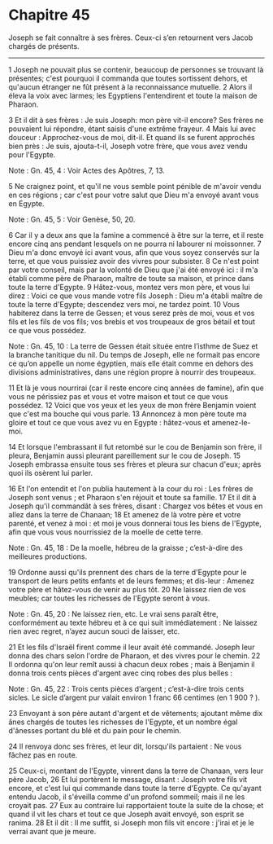 # Chapitre 45

Joseph se fait connaître à ses frères.
Ceux-ci s’en retournent vers Jacob chargés de présents.

***

1 Joseph ne pouvait plus se contenir, beaucoup de personnes se trouvant là présentes; c'est pourquoi il commanda que toutes sortissent dehors, et qu'aucun étranger ne fût présent à la reconnaissance mutuelle. 2 Alors il éleva la voix avec larmes; les Egyptiens l'entendirent et toute la maison de Pharaon.


3 Et il dit à ses frères : Je suis Joseph: mon père vit-il encore? Ses frères ne pouvaient lui répondre, étant saisis d'une extrême frayeur. 4 Mais lui avec douceur : Approchez-vous de moi, dit-il. Et quand ils se furent approchés bien près : Je suis, ajouta-t-il, Joseph votre frère, que vous avez vendu pour l'Egypte.

<span class="bible-note">Note : </span> Gn. 45, 4 : Voir Actes des Apôtres, 7, 13.

5 Ne craignez point, et qu'il ne vous semble point pénible de m'avoir vendu en ces régions ; car c'est pour votre salut que Dieu m'a envoyé avant vous en Egypte.

<span class="bible-note">Note : </span> Gn. 45, 5 : Voir Genèse, 50, 20.

6 Car il y a deux ans que la famine a commencé à être sur la terre, et il reste encore cinq ans pendant lesquels on ne pourra ni labourer ni moissonner. 7 Dieu m'a donc envoyé ici avant vous, afin que vous soyez conservés sur la terre, et que vous puissiez avoir des vivres pour subsister. 8 Ce n'est point par votre conseil, mais par la volonté de Dieu que j'ai été envoyé ici : il m'a établi comme père de Pharaon, maître de toute sa maison, et prince dans toute la terre d'Egypte. 9 Hâtez-vous, montez vers mon père, et vous lui direz : Voici ce que vous mande votre fils Joseph : Dieu m'a établi maître de toute la terre d'Egypte; descendez vers moi, ne tardez point. 10 Vous habiterez dans la terre de Gessen; et vous serez près de moi, vous et vos fils et les fils de vos fils; vos brebis et vos troupeaux de gros bétail et tout ce que vous possédez.

<span class="bible-note">Note : </span> Gn. 45, 10 : La terre de Gessen était située entre l’isthme de Suez et la branche tanitique du nil. Du temps de Joseph, elle ne formait pas encore ce qu’on appelle un nome égyptien, mais elle était comme en dehors des divisions administratives, dans une région propre à nourrir des troupeaux.

11 Et là je vous nourrirai (car il reste encore cinq années de famine), afin que vous ne périssiez pas et vous et votre maison et tout ce que vous possédez. 12 Voici que vos yeux et les yeux de mon frère Benjamin voient que c'est ma bouche qui vous parle. 13 Annoncez à mon père toute ma gloire et tout ce que vous avez vu en Egypte : hâtez-vous et amenez-le-moi.


14 Et lorsque l'embrassant il fut retombé sur le cou de Benjamin son frère, il pleura, Benjamin aussi pleurant pareillement sur le cou de Joseph. 15 Joseph embrassa ensuite tous ses frères et pleura sur chacun d'eux; après quoi ils osèrent lui parler.


16 Et l'on entendit et l'on publia hautement à la cour du roi : Les frères de Joseph sont venus ; et Pharaon s'en réjouit et toute sa famille. 17 Et il dit à Joseph qu'il commandât à ses frères, disant : Chargez vos bêtes et vous en allez dans la terre de Chanaan; 18 Et amenez de là votre père et votre parenté, et venez à moi : et moi je vous donnerai tous les biens de l'Egypte, afin que vous vous nourrissiez de la moelle de cette terre.

<span class="bible-note">Note : </span> Gn. 45, 18 : De la moelle, hébreu de la graisse ; c’est-à-dire des meilleures productions.

19 Ordonne aussi qu'ils prennent des chars de la terre d'Egypte pour le transport de leurs petits enfants et de leurs femmes; et dis-leur : Amenez votre père et hâtez-vous de venir au plus tôt. 20 Ne laissez rien de vos meubles; car toutes les richesses de l'Egypte seront à vous.

<span class="bible-note">Note : </span> Gn. 45, 20 : Ne laissez rien, etc. Le vrai sens paraît être, conformément au texte hébreu et à ce qui suit immédiatement : Ne laissez rien avec regret, n’ayez aucun souci de laisser, etc.


21 Et les fils d'Israël firent comme il leur avait été commandé. Joseph leur donna des chars selon l'ordre de Pharaon, et des vivres pour le chemin. 22 Il ordonna qu'on leur remît aussi à chacun deux robes ; mais à Benjamin il donna trois cents pièces d'argent avec cinq robes des plus belles :

<span class="bible-note">Note : </span> Gn. 45, 22 : Trois cents pièces d’argent ; c’est-à-dire trois cents sicles. Le sicle d’argent pur valait environ 1 franc 66 centimes (en 1 900 ? ).

23 Envoyant à son père autant d'argent et de vêtements; ajoutant même dix ânes chargés de toutes les richesses de l'Egypte, et un nombre égal d'ânesses portant du blé et du pain pour le chemin.

24 Il renvoya donc ses frères, et leur dit, lorsqu'ils partaient : Ne vous fâchez pas en route.


25 Ceux-ci, montant de l'Egypte, vinrent dans la terre de Chanaan, vers leur père Jacob, 26 Et lui portèrent le message, disant : Joseph votre fils vit encore, et c'est lui qui commande dans toute la terre d'Egypte. Ce qu'ayant entendu Jacob, il s'éveilla comme d'un profond sommeil; mais il ne les croyait pas. 27 Eux au contraire lui rapportaient toute la suite de la chose; et quand il vit les chars et tout ce que Joseph avait envoyé, son esprit se ranima. 28 Et il dit : Il me suffit, si Joseph mon fils vit encore : j'irai et je le verrai avant que je meure.

